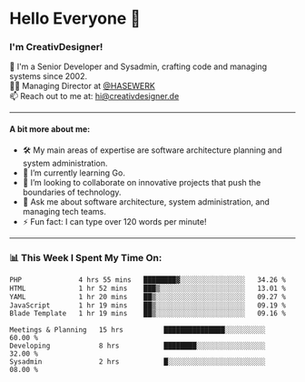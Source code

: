 # Hello Everyone 👋

### I'm CreativDesigner!

🔭 I'm a Senior Developer and Sysadmin, crafting code and managing systems since 2002.  
👨‍💼 Managing Director at [@HASEWERK](https://github.com/HASEWERK)  
📫 Reach out to me at: [hi@creativdesigner.de](mailto:hi@creativdesigner.de)  

---

#### A bit more about me:

- 🛠 My main areas of expertise are software architecture planning and system administration.
- 🌱 I’m currently learning Go.
- 👯 I’m looking to collaborate on innovative projects that push the boundaries of technology.
- 💬 Ask me about software architecture, system administration, and managing tech teams.
- ⚡ Fun fact: I can type over 120 words per minute!  

---

### 📊 **This Week I Spent My Time On:**

<!--START_SECTION:waka-->

```txt
PHP              4 hrs 55 mins   ████████▓░░░░░░░░░░░░░░░░   34.26 %
HTML             1 hr 52 mins    ███▒░░░░░░░░░░░░░░░░░░░░░   13.01 %
YAML             1 hr 20 mins    ██▒░░░░░░░░░░░░░░░░░░░░░░   09.27 %
JavaScript       1 hr 19 mins    ██▒░░░░░░░░░░░░░░░░░░░░░░   09.19 %
Blade Template   1 hr 19 mins    ██▒░░░░░░░░░░░░░░░░░░░░░░   09.16 %
```

<!--END_SECTION:waka-->

```text
Meetings & Planning   15 hrs          ███████████████░░░░░░░░░░   60.00 % 
Developing            8 hrs           ████████░░░░░░░░░░░░░░░░░   32.00 % 
Sysadmin              2 hrs           █░░░░░░░░░░░░░░░░░░░░░░░░   08.00 %


